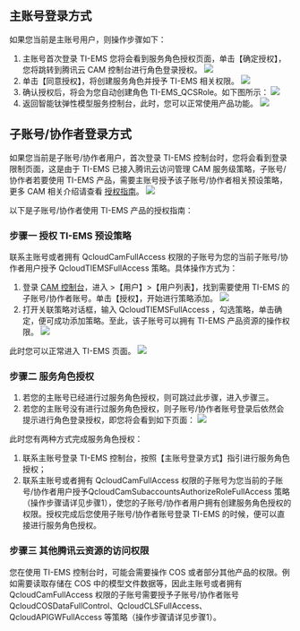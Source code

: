 ## 主账号登录方式
如果您当前是主账号用户，则操作步骤如下：
1. 主账号首次登录 TI-EMS  您将会看到服务角色授权页面，单击【确定授权】，您将跳转到腾讯云 CAM 控制台进行角色登录授权。
![](https://main.qcloudimg.com/raw/c8bb2f67c526bec54582782cf1a5c6ce.png)
2. 单击【同意授权】，将创建服务角色并授予 TI-EMS 相关权限。
![](https://main.qcloudimg.com/raw/44fc2497c9cb4394246aae3e9c0ead8e.png)
3. 确认授权后，将会为您自动创建角色 TI-EMS_QCSRole。如下图所示：
![](https://main.qcloudimg.com/raw/3496cf6c49c70e79f346c61ecf8d875d.png)
4. 返回智能钛弹性模型服务控制台，此时，您可以正常使用产品功能。
![](https://main.qcloudimg.com/raw/933d21844293c96da30047788a2e5859.png)


## 子账号/协作者登录方式
如果您当前是子账号/协作者用户，首次登录 TI-EMS 控制台时，您将会看到登录限制页面，这是由于 TI-EMS 已接入腾讯云访问管理 CAM 服务级策略，子账号/协作者若要使用 TI-EMS 产品，需要主账号授予该子账号/协作者相关预设策略，更多 CAM 相关介绍请查看 [授权指南](https://cloud.tencent.com/document/product/598)。
![](https://main.qcloudimg.com/raw/7f54df4fac45d7c61e02654417c66b25.png)

以下是子账号/协作者使用 TI-EMS 产品的授权指南：

### 步骤一 授权 TI-EMS 预设策略
联系主账号或者拥有 QcloudCamFullAccess 权限的子账号为您的当前子账号/协作者用户授予 QcloudTIEMSFullAccess 策略。具体操作方式为：
1. 登录 [CAM 控制台](https://console.cloud.tencent.com/cam/overview)，进入 >【用户】>【用户列表】，找到需要使用 TI-EMS 的子账号/协作者账号。单击【授权】，开始进行策略添加。
![](https://main.qcloudimg.com/raw/092b28cf312c32cc47be5741cf586462.png)
2. 打开关联策略对话框，输入 QcloudTIEMSFullAccess ，勾选策略，单击确定，便可成功添加策略。至此，该子账号可以拥有 TI-EMS 产品资源的操作权限。
![](https://main.qcloudimg.com/raw/81b95421ee208a11cea967d0d0d634cb.png)

此时您可以正常进入 TI-EMS 页面。
![](https://main.qcloudimg.com/raw/933d21844293c96da30047788a2e5859.png)

### 步骤二 服务角色授权
1. 若您的主账号已经进行过服务角色授权，则可跳过此步骤，进入步骤三。
2. 若您的主账号没有进行过服务角色授权，则子账号/协作者账号登录后依然会提示进行角色登录授权，即您将会看到如下页面：
![](https://main.qcloudimg.com/raw/375cf9d8b94b758bf22152aa2867b5d3.png)

此时您有两种方式完成服务角色授权：
1. 联系主账号登录 TI-EMS 控制台，按照【主账号登录方式】指引进行服务角色授权；
2. 联系主账号或者拥有 QcloudCamFullAccess 权限的子账号为您当前的子账号/协作者用户授予QcloudCamSubaccountsAuthorizeRoleFullAccess 策略（操作步骤请详见步骤1），使您的子账号/协作者用户拥有创建服务角色授权的权限。授权完成后您使用子账号/协作者账号登录 TI-EMS 的时候，便可以直接进行服务角色授权。

### 步骤三 其他腾讯云资源的访问权限
您在使用 TI-EMS 控制台时，可能会需要操作 COS 或者部分其他产品的权限。例如需要读取存储在 COS 中的模型文件数据等，因此主账号或者拥有 QcloudCamFullAccess 权限的子账号需要授予子账号/协作者账号 QcloudCOSDataFullControl、QcloudCLSFullAccess、QcloudAPIGWFullAccess 等策略（操作步骤请详见步骤1）。


